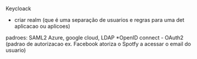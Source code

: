 Keycloack
- criar realm (que é uma separação de usuarios e regras para uma det aplicacao ou aplicoes)

padroes:
SAML2
Azure, google cloud, LDAP
*OpenID connect - OAuth2 (padrao de autorizacao ex. Facebook atoriza o Spotfy a acessar o email do usuario)

